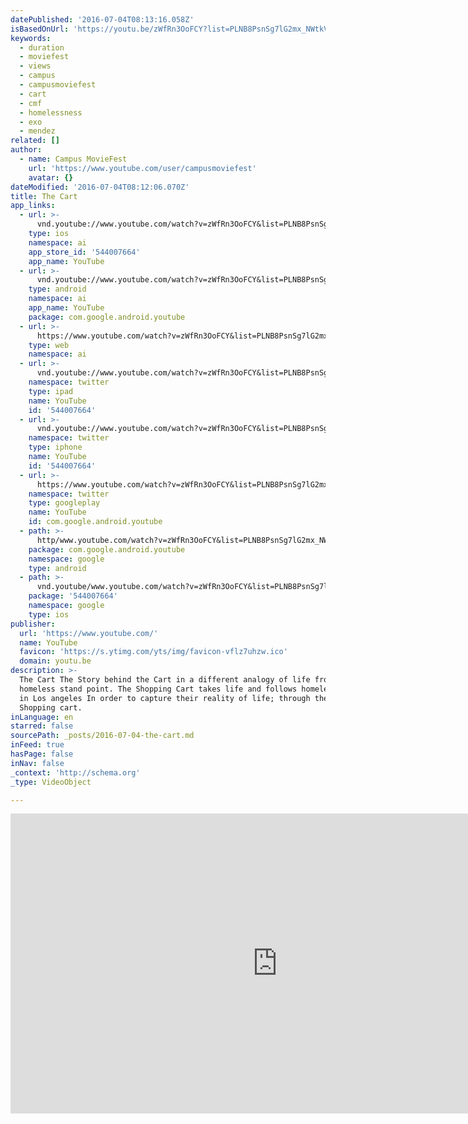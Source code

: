 ```yaml
---
datePublished: '2016-07-04T08:13:16.058Z'
isBasedOnUrl: 'https://youtu.be/zWfRn3OoFCY?list=PLNB8PsnSg7lG2mx_NWtkVBQkqvswg0BOS'
keywords:
  - duration
  - moviefest
  - views
  - campus
  - campusmoviefest
  - cart
  - cmf
  - homelessness
  - exo
  - mendez
related: []
author:
  - name: Campus MovieFest
    url: 'https://www.youtube.com/user/campusmoviefest'
    avatar: {}
dateModified: '2016-07-04T08:12:06.070Z'
title: The Cart
app_links:
  - url: >-
      vnd.youtube://www.youtube.com/watch?v=zWfRn3OoFCY&list=PLNB8PsnSg7lG2mx_NWtkVBQkqvswg0BOS&feature=applinks
    type: ios
    namespace: ai
    app_store_id: '544007664'
    app_name: YouTube
  - url: >-
      vnd.youtube://www.youtube.com/watch?v=zWfRn3OoFCY&list=PLNB8PsnSg7lG2mx_NWtkVBQkqvswg0BOS&feature=applinks
    type: android
    namespace: ai
    app_name: YouTube
    package: com.google.android.youtube
  - url: >-
      https://www.youtube.com/watch?v=zWfRn3OoFCY&list=PLNB8PsnSg7lG2mx_NWtkVBQkqvswg0BOS&feature=applinks
    type: web
    namespace: ai
  - url: >-
      vnd.youtube://www.youtube.com/watch?v=zWfRn3OoFCY&list=PLNB8PsnSg7lG2mx_NWtkVBQkqvswg0BOS&feature=applinks
    namespace: twitter
    type: ipad
    name: YouTube
    id: '544007664'
  - url: >-
      vnd.youtube://www.youtube.com/watch?v=zWfRn3OoFCY&list=PLNB8PsnSg7lG2mx_NWtkVBQkqvswg0BOS&feature=applinks
    namespace: twitter
    type: iphone
    name: YouTube
    id: '544007664'
  - url: >-
      https://www.youtube.com/watch?v=zWfRn3OoFCY&list=PLNB8PsnSg7lG2mx_NWtkVBQkqvswg0BOS
    namespace: twitter
    type: googleplay
    name: YouTube
    id: com.google.android.youtube
  - path: >-
      http/www.youtube.com/watch?v=zWfRn3OoFCY&list=PLNB8PsnSg7lG2mx_NWtkVBQkqvswg0BOS
    package: com.google.android.youtube
    namespace: google
    type: android
  - path: >-
      vnd.youtube/www.youtube.com/watch?v=zWfRn3OoFCY&list=PLNB8PsnSg7lG2mx_NWtkVBQkqvswg0BOS
    package: '544007664'
    namespace: google
    type: ios
publisher:
  url: 'https://www.youtube.com/'
  name: YouTube
  favicon: 'https://s.ytimg.com/yts/img/favicon-vflz7uhzw.ico'
  domain: youtu.be
description: >-
  The Cart The Story behind the Cart in a different analogy of life from a
  homeless stand point. The Shopping Cart takes life and follows homeless people
  in Los angeles In order to capture their reality of life; through the use of a
  Shopping cart.
inLanguage: en
starred: false
sourcePath: _posts/2016-07-04-the-cart.md
inFeed: true
hasPage: false
inNav: false
_context: 'http://schema.org'
_type: VideoObject

---
```

<iframe src="https://cdn.embedly.com/widgets/media.html?src=https%3A%2F%2Fwww.youtube.com%2Fembed%2Fvideoseries%3Flist%3DPLNB8PsnSg7lG2mx_NWtkVBQkqvswg0BOS&amp;url=http%3A%2F%2Fwww.youtube.com%2Fwatch%3Fv%3DzWfRn3OoFCY&amp;image=https%3A%2F%2Fi.ytimg.com%2Fvi%2FzWfRn3OoFCY%2Fhqdefault.jpg&amp;key=b7d04c9b404c499eba89ee7072e1c4f7&amp;type=text%2Fhtml&amp;schema=youtube" width="854" height="480" scrolling="no" frameborder="0" allowfullscreen="" style=""></iframe>